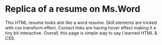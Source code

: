 # Replica of a resume on Ms.Word
This HTML resume looks alot like a word resume.
Skill elements are tricked with css transform effect.
Contact links are having hover effect making it a tiny bit interactive.
Overall, this page is simple way to say I learned HTML & CSS. 
